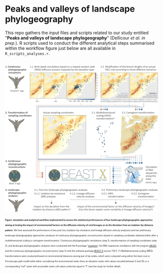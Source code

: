 Peaks and valleys of landscape phylogeography
===============

This repo gathers the input files and scripts related to our study entitled "**Peaks and valleys of landscape phylogeography**" (Dellicour *et al*. *in prep.*). R scripts used to conduct the different analytical steps summarised within the workflow figure just below are all available in `R_scripts_analyses.r`.

<br>

<img src="Scripts_&_data/Workflow_figure.png" align="center" alt="" />

<span style="font-size:0.5em;">**Figure: simulation and analytical workflow implemented to assess the statistical performances of four landscape phylogeographic approaches aiming at testing the impact of environmental factors on the diffusion velocity of viral lineages or on the deviation from an isolation-by-distance pattern.** We here assessed the performance of two post hoc (isolation-by-resistance and lineage diffusion velocity analyses) and two preliminary landscape phylogeography approaches (analyses of continuous phylogeographic reconstructions based on sampling coordinates obtained either after a multidimensional scaling or cartogram transformation). Continuous phylogeographic simulations (step 1), transformations of sampling coordinates (step 2), and landscape phylogeographic analyses were conducted with the R package “[seraphim](https://github.com/sdellicour/seraphim)”, the RNA sequences simulations with the program [πBUSS](https://rega.kuleuven.be/cev/ecv/software/pibuss), and the continuous phylogeographic reconstructions (step 3) with the software package [BEAST X](https://beast.community/) version 1.10.5. (*) Multidimensional scaling (MDS) transformations were conducted based on environmental distances among pair of tip nodes, which were computed using either the least-cost or Circuitscape path model while either considering the environmental raster (here an elevation raster with values rescaled between 0 and 10) or a corresponding “null” raster with accessible raster cell values uniformly equal to “1” (see the study for further detail).</span>

